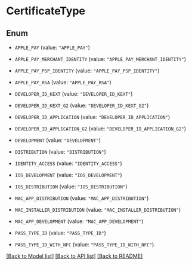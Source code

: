 # CertificateType

## Enum


* `APPLE_PAY` (value: `"APPLE_PAY"`)

* `APPLE_PAY_MERCHANT_IDENTITY` (value: `"APPLE_PAY_MERCHANT_IDENTITY"`)

* `APPLE_PAY_PSP_IDENTITY` (value: `"APPLE_PAY_PSP_IDENTITY"`)

* `APPLE_PAY_RSA` (value: `"APPLE_PAY_RSA"`)

* `DEVELOPER_ID_KEXT` (value: `"DEVELOPER_ID_KEXT"`)

* `DEVELOPER_ID_KEXT_G2` (value: `"DEVELOPER_ID_KEXT_G2"`)

* `DEVELOPER_ID_APPLICATION` (value: `"DEVELOPER_ID_APPLICATION"`)

* `DEVELOPER_ID_APPLICATION_G2` (value: `"DEVELOPER_ID_APPLICATION_G2"`)

* `DEVELOPMENT` (value: `"DEVELOPMENT"`)

* `DISTRIBUTION` (value: `"DISTRIBUTION"`)

* `IDENTITY_ACCESS` (value: `"IDENTITY_ACCESS"`)

* `IOS_DEVELOPMENT` (value: `"IOS_DEVELOPMENT"`)

* `IOS_DISTRIBUTION` (value: `"IOS_DISTRIBUTION"`)

* `MAC_APP_DISTRIBUTION` (value: `"MAC_APP_DISTRIBUTION"`)

* `MAC_INSTALLER_DISTRIBUTION` (value: `"MAC_INSTALLER_DISTRIBUTION"`)

* `MAC_APP_DEVELOPMENT` (value: `"MAC_APP_DEVELOPMENT"`)

* `PASS_TYPE_ID` (value: `"PASS_TYPE_ID"`)

* `PASS_TYPE_ID_WITH_NFC` (value: `"PASS_TYPE_ID_WITH_NFC"`)


[[Back to Model list]](../README.md#documentation-for-models) [[Back to API list]](../README.md#documentation-for-api-endpoints) [[Back to README]](../README.md)


